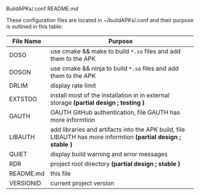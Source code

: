 BuildAPKs/.conf README.md

These configuration files are located in ~/buildAPKs/.conf and their purpose is outlined in this table:

| File Name | Purpose |
| --------- | ------- |
| DOSO      | use cmake && make to build `*.so` files and add them to the APK |
| DOSON     | use cmake && ninja to build `*.so` files and add them to the APK |
| DRLIM     | display rate limit | 
| EXTSTDO   | install most of the installation in in external storage **(partial design ; testing )** |
| GAUTH     | OAUTH GitHub authentication, file GAUTH has more informtion |
| LIBAUTH   | add libraries and artifacts into the APK build, file LIBAUTH has more informtion **(partial design ; stable )** |
| QUIET     | display build warning and error messages |  
| RDR       | project root directory **(partial design ; stable )** |
| README.md | this file |
| VERSIONID | current project version |
<!-- BuildAPKs/.conf README.md EOF -->

